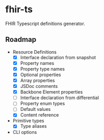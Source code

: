 # fhir-ts
FHIR Typescript definitions generator.

## Roadmap
 - Resource Definitions
    - [x] Interface declaration from snapshot
    - [x] Property names
    - [x] Property type names
    - [x] Optional properties
    - [x] Array properties
    - [x] JSDoc comments
    - [x] Backbone Element properties
    - [ ] Interface declaration from differential
    - [ ] Property enum types
    - [ ] Default values
    - [x] Content reference
 - Primitive types
    - [x] Type aliases
 - CLI options
